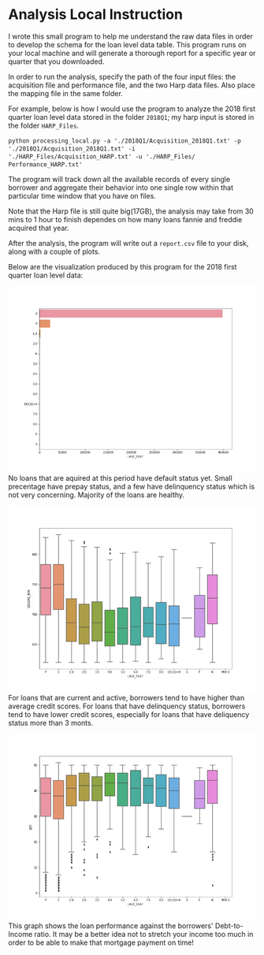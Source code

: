 # Analysis Local Instruction

I wrote this small program to help me understand the raw data files in order to develop the schema for the loan level data table. This program runs on your local machine and will generate a thorough report for a specific year or quarter that you downloaded.

In order to run the analysis, specify the path of the four input files: the acquisition file and performance file, and the two Harp data files. Also place the mapping file in the same folder.

For example, below is how I would use the program to analyze the 2018 first quarter loan level data stored in the folder `2018Q1`; my harp input is stored in the folder `HARP_Files`.

```
python processing_local.py -a './2018Q1/Acquisition_2018Q1.txt' -p './2018Q1/Acquisition_2018Q1.txt' -i './HARP_Files/Acquisition_HARP.txt' -u './HARP_Files/
Performance_HARP.txt'
```

The program will track down all the available records of every single borrower and aggregate their behavior into one single row within that particular time window that you have on files.

Note that the Harp file is still quite big(17GB), the analysis may take from 30 mins to 1 hour to finish dependes on how many loans fannie and freddie acquired that year.

After the analysis, the program will write out a `report.csv` file to your disk, along with a couple of plots.

Below are the visualization produced by this program for the 2018 first quarter loan level data:

![Loan Performance](../docs/Status_barplot.png)
No loans that are aquired at this period have default status yet. Small precentage have prepay status, and a few have delinquency status which is not very concerning. Majority of the loans are healthy.


![Loan Performance and CreditScores](../docs/CreditScores_VS_Status.png)
For loans that are current and active, borrowers tend to have higher than average credit scores. For loans that have delinquency status, borrowers tend to have lower credit scores, especially for loans that have deliquency status more than 3 monts.

![Loan Performance and DTI](../docs/Status_VS_DTI.png)
This graph shows the loan performance against the borrowers' Debt-to-Income ratio. It may be a better idea not to stretch your income too much in order to be able to make that mortgage payment on time!
